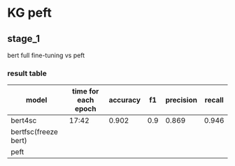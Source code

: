 # KG peft

## stage_1

bert full fine-tuning vs peft

### result table

| model                | time for each epoch | accuracy | f1  | precision | recall |
|----------------------|---------------------|----------|-----|-----------|--------|
| bert4sc              | 17:42               | 0.902    | 0.9 | 0.869     | 0.946  |
| bertfsc(freeze bert) |                     |          |     |           |        |
| peft                 |                     |          |     |           |        |